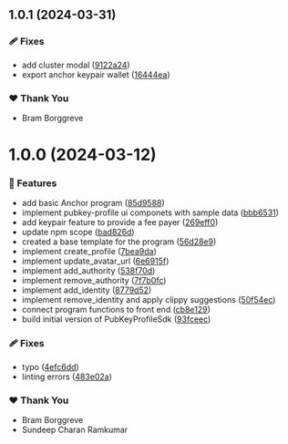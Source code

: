 ## 1.0.1 (2024-03-31)


### 🩹 Fixes

- add cluster modal ([9122a24](https://github.com/pubkeyapp/pubkey-program-library/commit/9122a24))
- export anchor keypair wallet ([16444ea](https://github.com/pubkeyapp/pubkey-program-library/commit/16444ea))

### ❤️  Thank You

- Bram Borggreve

# 1.0.0 (2024-03-12)


### 🚀 Features

- add basic Anchor program ([85d9588](https://github.com/pubkeyapp/pubkey-program-library/commit/85d9588))
- implement pubkey-profile ui componets with sample data ([bbb6531](https://github.com/pubkeyapp/pubkey-program-library/commit/bbb6531))
- add keypair feature to provide a fee payer ([269eff0](https://github.com/pubkeyapp/pubkey-program-library/commit/269eff0))
- update npm scope ([bad826d](https://github.com/pubkeyapp/pubkey-program-library/commit/bad826d))
- created a base template for the program ([56d28e9](https://github.com/pubkeyapp/pubkey-program-library/commit/56d28e9))
- implement create_profile ([7bea9da](https://github.com/pubkeyapp/pubkey-program-library/commit/7bea9da))
- implement update_avatar_url ([6e6915f](https://github.com/pubkeyapp/pubkey-program-library/commit/6e6915f))
- implement add_authority ([538f70d](https://github.com/pubkeyapp/pubkey-program-library/commit/538f70d))
- implement remove_authority ([7f7b0fc](https://github.com/pubkeyapp/pubkey-program-library/commit/7f7b0fc))
- implement add_identity ([8779d52](https://github.com/pubkeyapp/pubkey-program-library/commit/8779d52))
- implement remove_identity and apply clippy suggestions ([50f54ec](https://github.com/pubkeyapp/pubkey-program-library/commit/50f54ec))
- connect program functions to front end ([cb8e129](https://github.com/pubkeyapp/pubkey-program-library/commit/cb8e129))
- build initial version of PubKeyProfileSdk ([93fceec](https://github.com/pubkeyapp/pubkey-program-library/commit/93fceec))

### 🩹 Fixes

- typo ([4efc6dd](https://github.com/pubkeyapp/pubkey-program-library/commit/4efc6dd))
- linting errors ([483e02a](https://github.com/pubkeyapp/pubkey-program-library/commit/483e02a))

### ❤️  Thank You

- Bram Borggreve
- Sundeep Charan Ramkumar